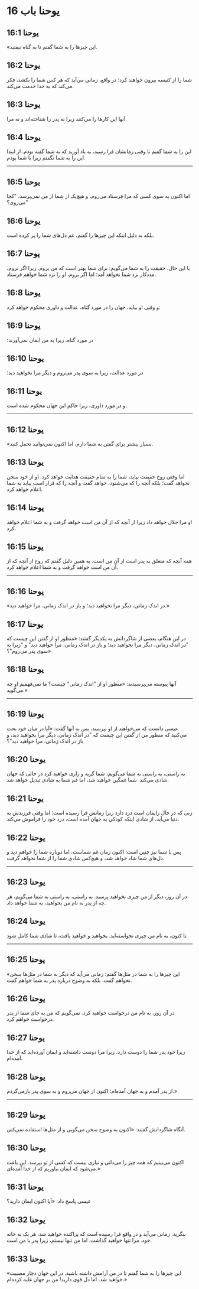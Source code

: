 # یوحنا باب 16

## یوحنا 16:1

«این چیزها را به شما گفتم تا به گناه نیفتید.

## یوحنا 16:2

شما را از کنیسه بیرون خواهند کرد؛ در واقع، زمانی می‌آید که هر کس شما را بکشد، فکر می‌کند که به خدا خدمت می‌کند.

## یوحنا 16:3

آنها این کارها را می‌کنند زیرا نه پدر را شناخته‌اند و نه مرا.

## یوحنا 16:4

این را به شما گفتم تا وقتی زمانشان فرا رسید، به یاد آورید که به شما گفته بودم. از ابتدا این را به شما نگفتم زیرا با شما بودم.

---

## یوحنا 16:5

اما اکنون به سوی کسی که مرا فرستاد می‌روم، و هیچ‌یک از شما از من نمی‌پرسد، "کجا می‌روی؟"

## یوحنا 16:6

بلکه به دلیل اینکه این چیزها را گفتم، غم دل‌های شما را پر کرده است.

## یوحنا 16:7

با این حال، حقیقت را به شما می‌گویم: برای شما بهتر است که من بروم. زیرا اگر نروم، مددکار نزد شما نخواهد آمد؛ اما اگر بروم، او را نزد شما خواهم فرستاد.

## یوحنا 16:8

و وقتی او بیاید، جهان را در مورد گناه، عدالت و داوری محکوم خواهد کرد:

## یوحنا 16:9

در مورد گناه، زیرا به من ایمان نمی‌آورند؛

## یوحنا 16:10

در مورد عدالت، زیرا به سوی پدر می‌روم و دیگر مرا نخواهید دید؛

## یوحنا 16:11

و در مورد داوری، زیرا حاکم این جهان محکوم شده است.

---

## یوحنا 16:12

«بسیار بیشتر برای گفتن به شما دارم، اما اکنون نمی‌توانید تحمل کنید.

## یوحنا 16:13

اما وقتی روح حقیقت بیاید، شما را به تمام حقیقت هدایت خواهد کرد. او از خود سخن نخواهد گفت؛ بلکه آنچه را که می‌شنود، خواهد گفت و آنچه را که قرار است بیاید به شما اعلام خواهد کرد.

## یوحنا 16:14

او مرا جلال خواهد داد زیرا از آنچه که از آن من است خواهد گرفت و به شما اعلام خواهد کرد.

## یوحنا 16:15

همه آنچه که متعلق به پدر است از آن من است. به همین دلیل گفتم که روح از آنچه که از آن من است خواهد گرفت و به شما اعلام خواهد کرد.

---

## یوحنا 16:16

«در اندک زمانی، دیگر مرا نخواهید دید؛ و باز در اندک زمانی، مرا خواهید دید.»

## یوحنا 16:17

در این هنگام، بعضی از شاگردانش به یکدیگر گفتند: «منظور او از گفتن این چیست که "در اندک زمانی، دیگر مرا نخواهید دید؛ و باز در اندک زمانی، مرا خواهید دید" و "زیرا به سوی پدر می‌روم"؟»

## یوحنا 16:18

آنها پیوسته می‌پرسیدند: «منظور او از "اندک زمانی" چیست؟ ما نمی‌فهمیم او چه می‌گوید.»

---

## یوحنا 16:19

عیسی دانست که می‌خواهند از او بپرسند، پس به آنها گفت: «آیا در میان خود بحث می‌کنید که منظور من از گفتن این چیست که "در اندک زمانی، دیگر مرا نخواهید دید، و باز در اندک زمانی، مرا خواهید دید"؟

## یوحنا 16:20

به راستی، به راستی به شما می‌گویم، شما گریه و زاری خواهید کرد در حالی که جهان شادی می‌کند. شما غمگین خواهید شد، اما غم شما به شادی تبدیل خواهد شد.

## یوحنا 16:21

زنی که در حال زایمان است درد دارد زیرا زمانش فرا رسیده است؛ اما وقتی فرزندش به دنیا می‌آید، از شادی اینکه کودکی به جهان آمده است، درد خود را فراموش می‌کند.

## یوحنا 16:22

پس با شما نیز چنین است: اکنون زمان غم شماست، اما دوباره شما را خواهم دید و دل‌های شما شاد خواهد شد، و هیچ‌کس شادی شما را از شما نخواهد گرفت.

---

## یوحنا 16:23

در آن روز، دیگر از من چیزی نخواهید پرسید. به راستی، به راستی به شما می‌گویم، هر چه از پدر به نام من بخواهید، به شما خواهد داد.

## یوحنا 16:24

تا کنون، به نام من چیزی نخواسته‌اید. بخواهید و خواهید یافت، تا شادی شما کامل شود.

---

## یوحنا 16:25

«این چیزها را به شما در مثل‌ها گفتم؛ زمانی می‌آید که دیگر به شما در مثل‌ها سخن نخواهم گفت، بلکه به وضوح درباره پدر به شما خواهم گفت.

## یوحنا 16:26

در آن روز، به نام من درخواست خواهید کرد. نمی‌گویم که من به جای شما از پدر درخواست خواهم کرد.

## یوحنا 16:27

زیرا خود پدر شما را دوست دارد، زیرا مرا دوست داشته‌اید و ایمان آورده‌اید که از خدا آمده‌ام.

## یوحنا 16:28

از پدر آمدم و به جهان آمده‌ام؛ اکنون از جهان می‌روم و به سوی پدر بازمی‌گردم.»

---

## یوحنا 16:29

آنگاه شاگردانش گفتند: «اکنون به وضوح سخن می‌گویی و از مثل‌ها استفاده نمی‌کنی.

## یوحنا 16:30

اکنون می‌بینیم که همه چیز را می‌دانی و نیازی نیست که کسی از تو بپرسد. این باعث می‌شود که ایمان بیاوریم که از خدا آمده‌ای.»

## یوحنا 16:31

عیسی پاسخ داد: «آیا اکنون ایمان دارید؟

## یوحنا 16:32

بنگرید، زمانی می‌آید و در واقع فرا رسیده است که پراکنده خواهید شد، هر یک به خانه خود. مرا تنها خواهید گذاشت. اما من تنها نیستم، زیرا پدر با من است.

## یوحنا 16:33

«این چیزها را به شما گفتم تا در من آرامش داشته باشید. در این جهان دچار مصیبت خواهید شد. اما دل قوی دارید! من بر جهان غلبه کرده‌ام.»
